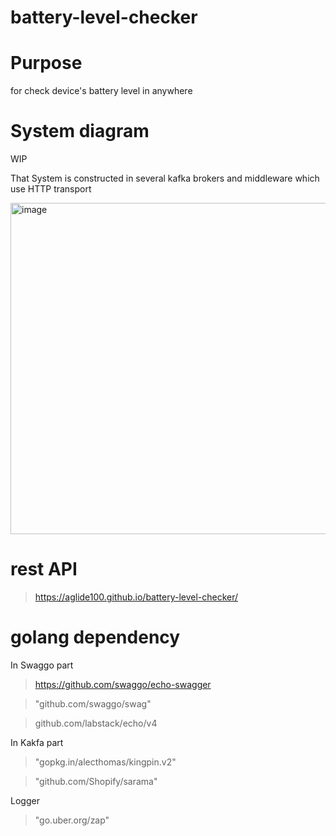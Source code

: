 # battery-level-checker

# Purpose

for check device's battery level in anywhere

# System diagram

WIP

That System is constructed in several kafka brokers and middleware which use HTTP transport

<img width="530" alt="image" src="https://user-images.githubusercontent.com/35767154/185879467-d1d8eb77-135a-46c5-a467-b3544597dabb.png">

# rest API

> https://aglide100.github.io/battery-level-checker/

# golang dependency

In Swaggo part

> https://github.com/swaggo/echo-swagger

> "github.com/swaggo/swag"

> github.com/labstack/echo/v4

In Kakfa part

> "gopkg.in/alecthomas/kingpin.v2"

> "github.com/Shopify/sarama"

Logger

> "go.uber.org/zap"
